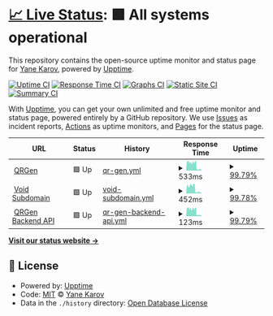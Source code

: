 # [📈 Live Status](https://status.qr-gen.net): <!--live status--> **🟩 All systems operational**

This repository contains the open-source uptime monitor and status page for [Yane Karov](https://insomniacvoid.dev/), powered by [Upptime](https://github.com/upptime/upptime).

[![Uptime CI](https://github.com/error-try-again/QRGen/workflows/Uptime%20CI/badge.svg)](https://github.com/error-try-again/QRGen/actions?query=workflow%3A%22Uptime+CI%22)
[![Response Time CI](https://github.com/error-try-again/QRGen/workflows/Response%20Time%20CI/badge.svg)](https://github.com/error-try-again/QRGen/actions?query=workflow%3A%22Response+Time+CI%22)
[![Graphs CI](https://github.com/error-try-again/QRGen/workflows/Graphs%20CI/badge.svg)](https://github.com/error-try-again/QRGen/actions?query=workflow%3A%22Graphs+CI%22)
[![Static Site CI](https://github.com/error-try-again/QRGen/workflows/Static%20Site%20CI/badge.svg)](https://github.com/error-try-again/QRGen/actions?query=workflow%3A%22Static+Site+CI%22)
[![Summary CI](https://github.com/error-try-again/QRGen/workflows/Summary%20CI/badge.svg)](https://github.com/error-try-again/QRGen/actions?query=workflow%3A%22Summary+CI%22)

With [Upptime](https://upptime.js.org), you can get your own unlimited and free uptime monitor and status page, powered entirely by a GitHub repository. We use [Issues](https://github.com/error-try-again/QRGen/issues) as incident reports, [Actions](https://github.com/error-try-again/QRGen/actions) as uptime monitors, and [Pages](https://status.qr-gen.net) for the status page.

<!--start: status pages-->
<!-- This summary is generated by Upptime (https://github.com/upptime/upptime) -->
<!-- Do not edit this manually, your changes will be overwritten -->
<!-- prettier-ignore -->
| URL | Status | History | Response Time | Uptime |
| --- | ------ | ------- | ------------- | ------ |
| <img alt="" src="https://qr-gen.net/vite.svg" height="13"> [QRGen](https://qr-gen.net) | 🟩 Up | [qr-gen.yml](https://github.com/error-try-again/QRGen-upptime/commits/HEAD/history/qr-gen.yml) | <details><summary><img alt="Response time graph" src="./graphs/qr-gen/response-time-week.png" height="20"> 533ms</summary><br><a href="https://status.qr-gen.net/history/qr-gen"><img alt="Response time 533" src="https://img.shields.io/endpoint?url=https%3A%2F%2Fraw.githubusercontent.com%2Ferror-try-again%2FQRGen-upptime%2FHEAD%2Fapi%2Fqr-gen%2Fresponse-time.json"></a><br><a href="https://status.qr-gen.net/history/qr-gen"><img alt="24-hour response time 275" src="https://img.shields.io/endpoint?url=https%3A%2F%2Fraw.githubusercontent.com%2Ferror-try-again%2FQRGen-upptime%2FHEAD%2Fapi%2Fqr-gen%2Fresponse-time-day.json"></a><br><a href="https://status.qr-gen.net/history/qr-gen"><img alt="7-day response time 533" src="https://img.shields.io/endpoint?url=https%3A%2F%2Fraw.githubusercontent.com%2Ferror-try-again%2FQRGen-upptime%2FHEAD%2Fapi%2Fqr-gen%2Fresponse-time-week.json"></a><br><a href="https://status.qr-gen.net/history/qr-gen"><img alt="30-day response time 533" src="https://img.shields.io/endpoint?url=https%3A%2F%2Fraw.githubusercontent.com%2Ferror-try-again%2FQRGen-upptime%2FHEAD%2Fapi%2Fqr-gen%2Fresponse-time-month.json"></a><br><a href="https://status.qr-gen.net/history/qr-gen"><img alt="1-year response time 533" src="https://img.shields.io/endpoint?url=https%3A%2F%2Fraw.githubusercontent.com%2Ferror-try-again%2FQRGen-upptime%2FHEAD%2Fapi%2Fqr-gen%2Fresponse-time-year.json"></a></details> | <details><summary><a href="https://status.qr-gen.net/history/qr-gen">99.79%</a></summary><a href="https://status.qr-gen.net/history/qr-gen"><img alt="All-time uptime 99.79%" src="https://img.shields.io/endpoint?url=https%3A%2F%2Fraw.githubusercontent.com%2Ferror-try-again%2FQRGen-upptime%2FHEAD%2Fapi%2Fqr-gen%2Fuptime.json"></a><br><a href="https://status.qr-gen.net/history/qr-gen"><img alt="24-hour uptime 99.55%" src="https://img.shields.io/endpoint?url=https%3A%2F%2Fraw.githubusercontent.com%2Ferror-try-again%2FQRGen-upptime%2FHEAD%2Fapi%2Fqr-gen%2Fuptime-day.json"></a><br><a href="https://status.qr-gen.net/history/qr-gen"><img alt="7-day uptime 99.79%" src="https://img.shields.io/endpoint?url=https%3A%2F%2Fraw.githubusercontent.com%2Ferror-try-again%2FQRGen-upptime%2FHEAD%2Fapi%2Fqr-gen%2Fuptime-week.json"></a><br><a href="https://status.qr-gen.net/history/qr-gen"><img alt="30-day uptime 99.79%" src="https://img.shields.io/endpoint?url=https%3A%2F%2Fraw.githubusercontent.com%2Ferror-try-again%2FQRGen-upptime%2FHEAD%2Fapi%2Fqr-gen%2Fuptime-month.json"></a><br><a href="https://status.qr-gen.net/history/qr-gen"><img alt="1-year uptime 99.79%" src="https://img.shields.io/endpoint?url=https%3A%2F%2Fraw.githubusercontent.com%2Ferror-try-again%2FQRGen-upptime%2FHEAD%2Fapi%2Fqr-gen%2Fuptime-year.json"></a></details>
| <img alt="" src="https://qr-gen.net/vite.svg" height="13"> [Void Subdomain](https://void.qr-gen.net) | 🟩 Up | [void-subdomain.yml](https://github.com/error-try-again/QRGen-upptime/commits/HEAD/history/void-subdomain.yml) | <details><summary><img alt="Response time graph" src="./graphs/void-subdomain/response-time-week.png" height="20"> 452ms</summary><br><a href="https://status.qr-gen.net/history/void-subdomain"><img alt="Response time 452" src="https://img.shields.io/endpoint?url=https%3A%2F%2Fraw.githubusercontent.com%2Ferror-try-again%2FQRGen-upptime%2FHEAD%2Fapi%2Fvoid-subdomain%2Fresponse-time.json"></a><br><a href="https://status.qr-gen.net/history/void-subdomain"><img alt="24-hour response time 268" src="https://img.shields.io/endpoint?url=https%3A%2F%2Fraw.githubusercontent.com%2Ferror-try-again%2FQRGen-upptime%2FHEAD%2Fapi%2Fvoid-subdomain%2Fresponse-time-day.json"></a><br><a href="https://status.qr-gen.net/history/void-subdomain"><img alt="7-day response time 452" src="https://img.shields.io/endpoint?url=https%3A%2F%2Fraw.githubusercontent.com%2Ferror-try-again%2FQRGen-upptime%2FHEAD%2Fapi%2Fvoid-subdomain%2Fresponse-time-week.json"></a><br><a href="https://status.qr-gen.net/history/void-subdomain"><img alt="30-day response time 452" src="https://img.shields.io/endpoint?url=https%3A%2F%2Fraw.githubusercontent.com%2Ferror-try-again%2FQRGen-upptime%2FHEAD%2Fapi%2Fvoid-subdomain%2Fresponse-time-month.json"></a><br><a href="https://status.qr-gen.net/history/void-subdomain"><img alt="1-year response time 452" src="https://img.shields.io/endpoint?url=https%3A%2F%2Fraw.githubusercontent.com%2Ferror-try-again%2FQRGen-upptime%2FHEAD%2Fapi%2Fvoid-subdomain%2Fresponse-time-year.json"></a></details> | <details><summary><a href="https://status.qr-gen.net/history/void-subdomain">99.78%</a></summary><a href="https://status.qr-gen.net/history/void-subdomain"><img alt="All-time uptime 99.78%" src="https://img.shields.io/endpoint?url=https%3A%2F%2Fraw.githubusercontent.com%2Ferror-try-again%2FQRGen-upptime%2FHEAD%2Fapi%2Fvoid-subdomain%2Fuptime.json"></a><br><a href="https://status.qr-gen.net/history/void-subdomain"><img alt="24-hour uptime 99.55%" src="https://img.shields.io/endpoint?url=https%3A%2F%2Fraw.githubusercontent.com%2Ferror-try-again%2FQRGen-upptime%2FHEAD%2Fapi%2Fvoid-subdomain%2Fuptime-day.json"></a><br><a href="https://status.qr-gen.net/history/void-subdomain"><img alt="7-day uptime 99.78%" src="https://img.shields.io/endpoint?url=https%3A%2F%2Fraw.githubusercontent.com%2Ferror-try-again%2FQRGen-upptime%2FHEAD%2Fapi%2Fvoid-subdomain%2Fuptime-week.json"></a><br><a href="https://status.qr-gen.net/history/void-subdomain"><img alt="30-day uptime 99.78%" src="https://img.shields.io/endpoint?url=https%3A%2F%2Fraw.githubusercontent.com%2Ferror-try-again%2FQRGen-upptime%2FHEAD%2Fapi%2Fvoid-subdomain%2Fuptime-month.json"></a><br><a href="https://status.qr-gen.net/history/void-subdomain"><img alt="1-year uptime 99.78%" src="https://img.shields.io/endpoint?url=https%3A%2F%2Fraw.githubusercontent.com%2Ferror-try-again%2FQRGen-upptime%2FHEAD%2Fapi%2Fvoid-subdomain%2Fuptime-year.json"></a></details>
| <img alt="" src="https://qr-gen.net/vite.svg" height="13"> [QRGen Backend API](https://void.qr-gen.net/qr/health) | 🟩 Up | [qr-gen-backend-api.yml](https://github.com/error-try-again/QRGen-upptime/commits/HEAD/history/qr-gen-backend-api.yml) | <details><summary><img alt="Response time graph" src="./graphs/qr-gen-backend-api/response-time-week.png" height="20"> 123ms</summary><br><a href="https://status.qr-gen.net/history/qr-gen-backend-api"><img alt="Response time 123" src="https://img.shields.io/endpoint?url=https%3A%2F%2Fraw.githubusercontent.com%2Ferror-try-again%2FQRGen-upptime%2FHEAD%2Fapi%2Fqr-gen-backend-api%2Fresponse-time.json"></a><br><a href="https://status.qr-gen.net/history/qr-gen-backend-api"><img alt="24-hour response time 62" src="https://img.shields.io/endpoint?url=https%3A%2F%2Fraw.githubusercontent.com%2Ferror-try-again%2FQRGen-upptime%2FHEAD%2Fapi%2Fqr-gen-backend-api%2Fresponse-time-day.json"></a><br><a href="https://status.qr-gen.net/history/qr-gen-backend-api"><img alt="7-day response time 123" src="https://img.shields.io/endpoint?url=https%3A%2F%2Fraw.githubusercontent.com%2Ferror-try-again%2FQRGen-upptime%2FHEAD%2Fapi%2Fqr-gen-backend-api%2Fresponse-time-week.json"></a><br><a href="https://status.qr-gen.net/history/qr-gen-backend-api"><img alt="30-day response time 123" src="https://img.shields.io/endpoint?url=https%3A%2F%2Fraw.githubusercontent.com%2Ferror-try-again%2FQRGen-upptime%2FHEAD%2Fapi%2Fqr-gen-backend-api%2Fresponse-time-month.json"></a><br><a href="https://status.qr-gen.net/history/qr-gen-backend-api"><img alt="1-year response time 123" src="https://img.shields.io/endpoint?url=https%3A%2F%2Fraw.githubusercontent.com%2Ferror-try-again%2FQRGen-upptime%2FHEAD%2Fapi%2Fqr-gen-backend-api%2Fresponse-time-year.json"></a></details> | <details><summary><a href="https://status.qr-gen.net/history/qr-gen-backend-api">99.79%</a></summary><a href="https://status.qr-gen.net/history/qr-gen-backend-api"><img alt="All-time uptime 99.79%" src="https://img.shields.io/endpoint?url=https%3A%2F%2Fraw.githubusercontent.com%2Ferror-try-again%2FQRGen-upptime%2FHEAD%2Fapi%2Fqr-gen-backend-api%2Fuptime.json"></a><br><a href="https://status.qr-gen.net/history/qr-gen-backend-api"><img alt="24-hour uptime 99.55%" src="https://img.shields.io/endpoint?url=https%3A%2F%2Fraw.githubusercontent.com%2Ferror-try-again%2FQRGen-upptime%2FHEAD%2Fapi%2Fqr-gen-backend-api%2Fuptime-day.json"></a><br><a href="https://status.qr-gen.net/history/qr-gen-backend-api"><img alt="7-day uptime 99.79%" src="https://img.shields.io/endpoint?url=https%3A%2F%2Fraw.githubusercontent.com%2Ferror-try-again%2FQRGen-upptime%2FHEAD%2Fapi%2Fqr-gen-backend-api%2Fuptime-week.json"></a><br><a href="https://status.qr-gen.net/history/qr-gen-backend-api"><img alt="30-day uptime 99.79%" src="https://img.shields.io/endpoint?url=https%3A%2F%2Fraw.githubusercontent.com%2Ferror-try-again%2FQRGen-upptime%2FHEAD%2Fapi%2Fqr-gen-backend-api%2Fuptime-month.json"></a><br><a href="https://status.qr-gen.net/history/qr-gen-backend-api"><img alt="1-year uptime 99.79%" src="https://img.shields.io/endpoint?url=https%3A%2F%2Fraw.githubusercontent.com%2Ferror-try-again%2FQRGen-upptime%2FHEAD%2Fapi%2Fqr-gen-backend-api%2Fuptime-year.json"></a></details>

<!--end: status pages-->

[**Visit our status website →**](https://status.qr-gen.net)

## 📄 License

- Powered by: [Upptime](https://github.com/upptime/upptime)
- Code: [MIT](./LICENSE) © [Yane Karov](https://insomniacvoid.dev/)
- Data in the `./history` directory: [Open Database License](https://opendatacommons.org/licenses/odbl/1-0/)
